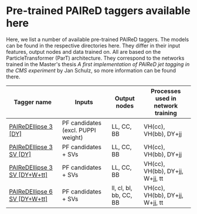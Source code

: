 # Pre-trained PAIReD taggers available here

Here, we list a number of available pre-trained PAIReD taggers. The models can be found in the respective directories here. They differ in their input features, output nodes and data trained on. All are based on the ParticleTransformer (ParT) architecture. They correspond to the networks trained in the Master's thesis *A first implementation of PAIReD jet tagging in the CMS experiment* by Jan Schulz, so more information can be found there.

| Tagger name                  | Inputs                             | Output nodes           | Processes used in network training |
|------------------------------|------------------------------------|------------------------|------------------------------------|
| [PAIReDEllipse 3 [DY]](./PAIReDEllipse%203%20[DY]/)         | PF candidates (excl. PUPPI weight) | LL, CC, BB             | VH(cc), VH(bb), DY+jj                |
| [PAIReDEllipse 3 SV [DY]](./PAIReDEllipse%203%20SV%20[DY]/)      | PF candidates + SVs                | LL, CC, BB             | VH(cc), VH(bb), DY+jj                |
| [PAIReDEllipse 3 SV [DY+W+tt]](./PAIReDEllipse%203%20SV%20[DY+W+tt]/) | PF candidates + SVs                | LL, CC, BB             | VH(cc), VH(bb), DY+jj, W+jj, tt     |
| [PAIReDEllipse 6 SV [DY+W+tt]](./PAIReDEllipse%206%20SV%20[DY+W+tt]/) | PF candidates + SVs                | ll, cl, bl, bb, CC, BB | VH(cc), VH(bb), DY+jj, W+jj, tt     |